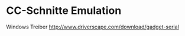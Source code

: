CC-Schnitte Emulation
=====================

Windows Treiber
http://www.driverscape.com/download/gadget-serial
